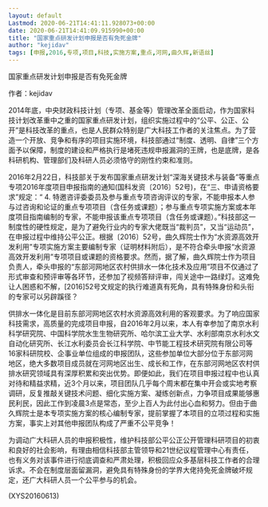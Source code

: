 ```yaml
---
layout: default
Lastmod: 2020-06-21T14:41:11.928073+00:00
date: 2020-06-21T14:41:09.915990+00:00
title: "国家重点研发计划申报是否有免死金牌"
author: "kejidav"
tags: [申报,2016,专项,项目,科技,实施方案,重点,河网,曲久辉,新语丝]
---
```


国家重点研发计划申报是否有免死金牌

作者：kejidav

2014年底，中央财政科技计划（专项、基金等）管理改革全面启动，作为国家科技计划改革重中之重的国家重点研发计划，组织实施过程中的“公平、公正、公开”是科技改革的重点，也是人民群众特别是广大科技工作者的关注焦点。为了营造一个开放、竞争和有序的项目实施环境，科技部通过“制度、透明、自律”三个方面予以保障，制度的建设和严格执行是堵死违规申报漏洞的王牌，也是底牌，是各科研机构、管理部们及科研人员必须恪守的刚性约束和准则。

2016年2月22日，科技部关于发布国家重点研发计划“深海关键技术与装备”等重点专项2016年度项目申报指南的通知(国科发资〔2016〕52号)，在“三、申请资格要求”规定：“ 4. 特邀咨评委委员及参与重点专项咨询评议的专家，不能申报本人参与过咨询和论证的重点专项项目（含任务或课题）；参与重点专项实施方案或本年度项目指南编制的专家，不能申报该重点专项项目（含任务或课题）。”科技部这一制度性的硬性规定，是为了避免行业内的专家大佬既当“裁判员”，又当“运动员”，在申报过程中维持公平公正。根据〔2016〕52号，曲久辉院士作为“水资源高效开发利用”专项实施方案主要编制专家（证明材料附后），是不符合牵头申报“水资源高效开发利用”专项项目或课题的资格要求。然而，据了解，曲久辉院士作为项目负责人，牵头申报的“东部河网地区农村供排水一体化技术及应用”项目不仅通过了形式审查和预评审等各环节，还参加了视频答辩评审，闯关途中一路绿灯。这难免让人困惑和不解，[2016]52号文规定的执行难道真有死角，具有特殊身份和头衔的专家可以另辟蹊径？

供排水一体化是目前东部河网地区农村水资源高效利用的客观要求。为了响应国家科技需求，高质量的完成项目申报，自2016年2月以来，本人有幸参加了南京水利科学研究院、中国科学院水生生物研究所、哈尔滨工业大学、水利部南京水利水文自动化研究所、长江水利委员会长江科学院、中节能工程技术研究院有限公司等16家科研院校、企事业单位组成的申报团队，这些参加单位大部分位于东部河网地区，绝大多数项目成员就在河网地区出生、成长和工作，在东部河网地区农村供排水研究领域具有深厚积累和突出优势。即便如此，我们在项目申报过程中也认真对待和精益求精，近3个月以来，项目团队几乎每个周末都在集中开会或实地考察调研，反复推敲关键技术问题、细化实施方案、凝练创新点，力争项目成果能够惠民利民，因此工作到凌晨3点是常态，至少上百人为此付出心血和努力。但由于曲久辉院士是本专项实施方案的核心编制专家，提前掌握了本项目的立项过程和实施方案，事实上对其他申报团队构成了严重不公平竞争！

为调动广大科研人员的申报积极性，维护科技部公平公正公开管理科研项目的初衷和良好的社会影响，有理由相信科技部主管领导和21世纪议程管理中心有责任，也有义务对该事件进行彻底调查和严肃处理，积极回应众多基层科技工作者的合理诉求。不会在制度层面留漏洞，避免具有特殊身份的学界大佬持免死金牌破坏规定，还广大科研人员一个公平参与的机会。

(XYS20160613)

